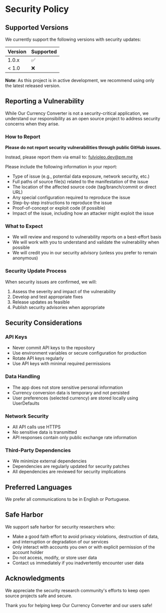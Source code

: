 # Security Policy

## Supported Versions

We currently support the following versions with security updates:

| Version | Supported          |
| ------- | ------------------ |
| 1.0.x   | :white_check_mark: |
| < 1.0   | :x:                |

**Note**: As this project is in active development, we recommend using only the latest released version.

## Reporting a Vulnerability

While Our Currency Converter is not a security-critical application, we understand our responsibility as an open source project to address security concerns when they arise.

### How to Report

**Please do not report security vulnerabilities through public GitHub issues.**

Instead, please report them via email to: fulvioleo.dev@pm.me

Please include the following information in your report:
- Type of issue (e.g., potential data exposure, network security, etc.)
- Full paths of source file(s) related to the manifestation of the issue
- The location of the affected source code (tag/branch/commit or direct URL)
- Any special configuration required to reproduce the issue
- Step-by-step instructions to reproduce the issue
- Proof-of-concept or exploit code (if possible)
- Impact of the issue, including how an attacker might exploit the issue

### What to Expect

- We will review and respond to vulnerability reports on a best-effort basis
- We will work with you to understand and validate the vulnerability when possible
- We will credit you in our security advisory (unless you prefer to remain anonymous)

### Security Update Process

When security issues are confirmed, we will:
1. Assess the severity and impact of the vulnerability
2. Develop and test appropriate fixes
3. Release updates as feasible
4. Publish security advisories when appropriate

## Security Considerations

### API Keys
- Never commit API keys to the repository
- Use environment variables or secure configuration for production
- Rotate API keys regularly
- Use API keys with minimal required permissions

### Data Handling
- The app does not store sensitive personal information
- Currency conversion data is temporary and not persisted
- User preferences (selected currency) are stored locally using UserDefaults

### Network Security
- All API calls use HTTPS
- No sensitive data is transmitted
- API responses contain only public exchange rate information

### Third-Party Dependencies
- We minimize external dependencies
- Dependencies are regularly updated for security patches
- All dependencies are reviewed for security implications

## Preferred Languages

We prefer all communications to be in English or Portuguese.

## Safe Harbor

We support safe harbor for security researchers who:
- Make a good faith effort to avoid privacy violations, destruction of data, and interruption or degradation of our services
- Only interact with accounts you own or with explicit permission of the account holder
- Do not access, modify, or store user data
- Contact us immediately if you inadvertently encounter user data

## Acknowledgments

We appreciate the security research community's efforts to keep open source projects safe and secure.

Thank you for helping keep Our Currency Converter and our users safe!